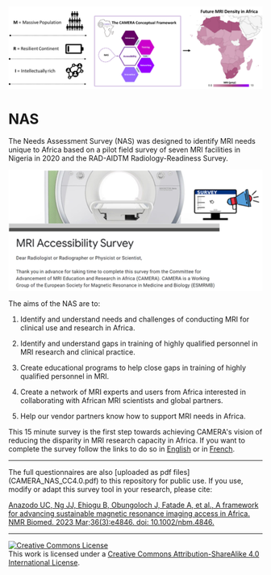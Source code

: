 <!-- comment 
 ![alt text](pictures/NAS_picture1.png)--> 
 <p align="center">
 <img src="pictures/NAS_picture2.png" alt="drawing" width="800"/>
 </p>
 
# NAS
The Needs Assessment Survey (NAS) was designed to identify MRI needs unique to Africa based on a pilot field survey of seven MRI facilities in Nigeria in 2020 and the RAD-AIDTM Radiology-Readiness Survey.

 <p align="center">
 <img src="pictures/NAS_picture1.png" alt="drawing" width="600"/>
 </p>
 
The aims of the NAS are to: 
1. Identify and understand needs and challenges of conducting MRI for clinical use and research in Africa.

2. Identify and understand gaps in training of highly qualified personnel in MRI research and clinical practice.

3. Create educational programs to help close gaps in training of highly qualified personnel in MRI. 

4. Create a network of MRI experts and users from Africa interested in collaborating with African MRI scientists and global partners.

5. Help our vendor partners know how to support MRI needs in Africa.  

This 15 minute survey is the first step towards achieving CAMERA's vision of reducing the disparity in MRI research capacity in Africa. If you want to complete the survey follow the links to do so in [English](https://docs.google.com/forms/d/e/1FAIpQLSe2wIW2Hdd_KCUYIBz8AxkwK509C0VwreAbr4od6w4cYx6mCA/viewform) or in [French](https://docs.google.com/forms/d/e/1FAIpQLSfLm9BsUgInR--O3TKu7mLM3Xj3VZb4zRaXBHUOcvGC8mrQYA/viewform?usp=sf_link). 

---
The full questionnaires are also [uploaded as pdf files] (CAMERA_NAS_CC4.0.pdf) to this repository for public use. If you use, modify or adapt this survey tool in your research, please cite:

[Anazodo UC, Ng JJ, Ehiogu B, Obungoloch J, Fatade A, et al., A framework for advancing
sustainable magnetic resonance imaging access in Africa. NMR Biomed. 2023 Mar;36(3):e4846.
doi: 10.1002/nbm.4846.](https://analyticalsciencejournals.onlinelibrary.wiley.com/doi/10.1002/nbm.4846)

---

<a rel="license" href="http://creativecommons.org/licenses/by-sa/4.0/"><img alt="Creative Commons License" style="border-width:0" src="https://i.creativecommons.org/l/by-sa/4.0/88x31.png" /></a><br />This work is licensed under a <a rel="license" href="http://creativecommons.org/licenses/by-sa/4.0/">Creative Commons Attribution-ShareAlike 4.0 International License</a>.
